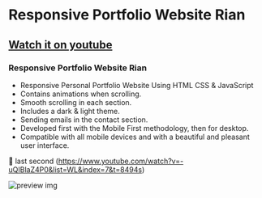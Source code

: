 # Responsive Portfolio Website Rian
## [Watch it on youtube](https://youtu.be/-uQIBlaZ4P0)
### Responsive Portfolio Website Rian 

- Responsive Personal Portfolio Website Using HTML CSS & JavaScript
- Contains animations when scrolling.
- Smooth scrolling in each section.
- Includes a dark & light theme.
- Sending emails in the contact section.
- Developed first with the Mobile First methodology, then for desktop.
- Compatible with all mobile devices and with a beautiful and pleasant user interface.

💙 last second (https://www.youtube.com/watch?v=-uQIBlaZ4P0&list=WL&index=7&t=8494s)

![preview img](/preview.png)
